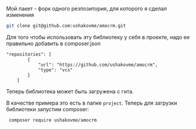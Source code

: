 Мой пакет - форк одного резпозитория, для которого я сделал изменения
```bash
git clone git@github.com:ushakovme/amocrm.git
```

Для того чтобы использовать эту библиотеку у себя в проекте, надо ее правильно добавить в composer.json

```
"repositories": [
        {
            "url": "https://github.com/ushakovme/amocrm",
            "type": "vcs"
        }
    ]
```

Теперь библиотека может быть загружена с гита. 

В качестве примера это есть в папке ``project``. Теперь для загрузки библиотеки запустим composer:
```bash
 composer require ushakovme/amocrm
```
